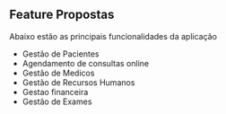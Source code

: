 ## Feature Propostas

Abaixo estão as principais funcionalidades da aplicação

* Gestão de Pacientes
* Agendamento de consultas online
* Gestão de Medicos
* Gestão de Recursos Humanos
* Gestao financeira
* Gestão de Exames
